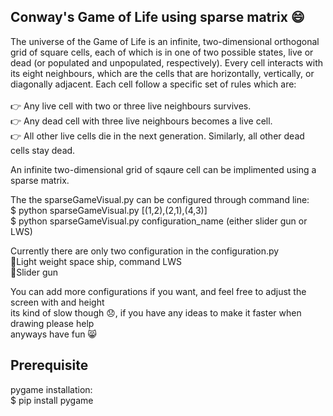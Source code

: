 ## Conway's Game of Life using sparse matrix 😄

The universe of the Game of Life is an infinite, two-dimensional orthogonal grid of square cells, each of which is in one of two possible states, 
live or dead (or populated and unpopulated, respectively). 
Every cell interacts with its eight neighbours, which are the cells that are horizontally, vertically, or diagonally adjacent.
Each cell follow a specific set of rules which are:\
\
👉 Any live cell with two or three live neighbours survives.\
👉 Any dead cell with three live neighbours becomes a live cell.\
👉 All other live cells die in the next generation. Similarly, all other dead cells stay dead.

An infinite two-dimensional grid of sqaure cell can be implimented using a sparse matrix.

The the sparseGameVisual.py can be configured through command line:\
$ python sparseGameVisual.py [(1,2),(2,1),(4,3)]\
$ python sparseGameVisual.py configuration_name (either slider gun or LWS)
  
Currently there are only two configuration in the configuration.py\
🔲Light weight space ship, command LWS\
🔲Slider gun

You can add more configurations if you want, and feel free to adjust the screen with and height\
its kind of slow though 😞, if you have any ideas to make it faster when drawing please help\
anyways have fun 😸

## Prerequisite
pygame
installation:\
$ pip install pygame

